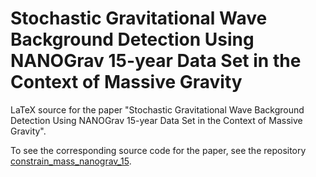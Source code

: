 # Stochastic Gravitational Wave Background Detection Using NANOGrav 15-year Data Set in the Context of Massive Gravity

LaTeX source for the paper "Stochastic Gravitational Wave Background Detection Using NANOGrav 15-year Data Set in the Context of Massive Gravity".

To see the corresponding source code for the paper, see the repository [constrain_mass_nanograv_15](https://github.com/ChrisChoi314/constrain_mass_nanograv_15).